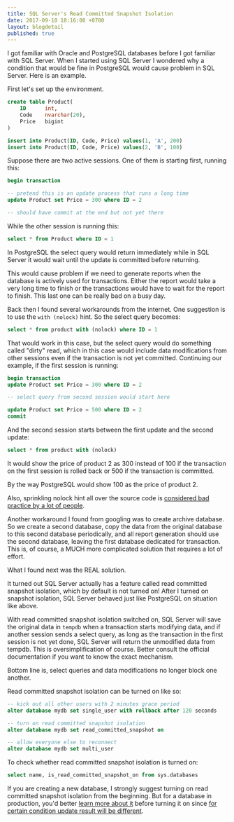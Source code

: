 ```yaml
---
title: SQL Server's Read Committed Snapshot Isolation
date: 2017-09-10 18:16:00 +0700
layout: blogdetail
published: true
---
```


I got familiar with Oracle and PostgreSQL databases before I got familiar with SQL Server. When I started using SQL Server I wondered why a condition that would be fine in PostgreSQL would cause problem in SQL Server. Here is an example.

First let's set up the environment.

```sql
create table Product(
    ID      int,
    Code    nvarchar(20),
    Price   bigint
)

insert into Product(ID, Code, Price) values(1, 'A', 200)
insert into Product(ID, Code, Price) values(2, 'B', 100)
```

Suppose there are two active sessions. One of them is starting first, running this:

```sql
begin transaction

-- pretend this is an update process that runs a long time
update Product set Price = 300 where ID = 2

-- should have commit at the end but not yet there
```

While the other session is running this:

```sql
select * from Product where ID = 1
```

In PostgreSQL the select query would return immediately while in SQL Server it would wait until the update is committed before returning.

This would cause problem if we need to generate reports when the database is actively used for transactions. Either the report would take a very long time to finish or the transactions would have to wait for the report to finish. This last one can be really bad on a busy day.

Back then I found several workarounds from the internet. One suggestion is to use the `with (nolock)` hint. So the select query becomes:

```sql
select * from product with (nolock) where ID = 1
```

That would work in this case, but the select query would do something called "dirty" read, which in this case would include data modifications from other sessions even if the transaction is not yet committed. Continuing our example, if the first session is running:

```sql
begin transaction
update Product set Price = 300 where ID = 2

-- select query from second session would start here

update Product set Price = 500 where ID = 2
commit
```

And the second session starts between the first update and the second update:

```sql
select * from product with (nolock)
```

It would show the price of product 2 as 300 instead of 100 if the transaction on the first session is rolled back or 500 if the transaction is committed.

By the way PostgreSQL would show 100 as the price of product 2.

Also, sprinkling nolock hint all over the source code is [considered bad practice by a lot of people](https://www.google.com/search?q=sql+server+with+nolock).

Another workaround I found from googling was to create archive database. So we create a second database, copy the data from the original database to this second database periodically, and all report generation should use the second database, leaving the first database dedicated for transaction. This is, of course, a MUCH more complicated solution that requires a lot of effort.

What I found next was the REAL solution.

It turned out SQL Server actually has a feature called read committed snapshot isolation, which by default is not turned on! After I turned on snapshot isolation, SQL Server behaved just like PostgreSQL on situation like above.

With read committed snapshot isolation switched on, SQL Server will save the original data in `tempdb` when a transaction starts modifying data, and if another session sends a select query, as long as the transaction in the first session is not yet done, SQL Server will return the unmodified data from tempdb. This is oversimplification of course. Better consult the official documentation if you want to know the exact mechanism.

Bottom line is, select queries and data modifications no longer block one another.

Read committed snapshot isolation can be turned on like so:

```sql
-- kick out all other users with 2 minutes grace period
alter database mydb set single_user with rollback after 120 seconds

-- turn on read committed snapshot isolation
alter database mydb set read_committed_snapshot on

-- allow everyone else to reconnect
alter database mydb set multi_user
```

To check whether read committed snapshot isolation is turned on:

```sql
select name, is_read_committed_snapshot_on from sys.databases
```

If you are creating a new database, I strongly suggest turning on read committed snapshot isolation from the beginning. But for a database in production, you'd better [learn more about it](https://www.google.com/search?q=sql+server+read+committed+snapshot) before turning it on since [for certain condition update result will be different](https://www.brentozar.com/archive/2013/01/implementing-snapshot-or-read-committed-snapshot-isolation-in-sql-server-a-guide/).
